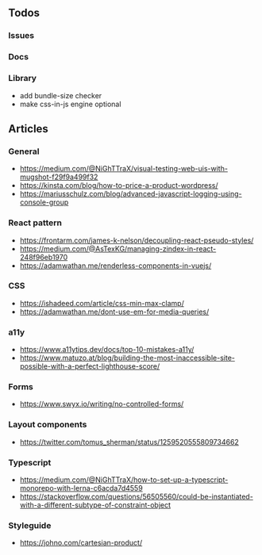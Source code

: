 ## Todos

### Issues

### Docs

### Library

- add bundle-size checker
- make css-in-js engine optional

## Articles

### General

- https://medium.com/@NiGhTTraX/visual-testing-web-uis-with-mugshot-f29f9a499f32
- https://kinsta.com/blog/how-to-price-a-product-wordpress/
- https://mariusschulz.com/blog/advanced-javascript-logging-using-console-group

### React pattern

- https://frontarm.com/james-k-nelson/decoupling-react-pseudo-styles/
- https://medium.com/@AsTexKG/managing-zindex-in-react-248f96eb1970
- https://adamwathan.me/renderless-components-in-vuejs/

### CSS

- https://ishadeed.com/article/css-min-max-clamp/
- https://adamwathan.me/dont-use-em-for-media-queries/

### a11y

- https://www.a11ytips.dev/docs/top-10-mistakes-a11y/
- https://www.matuzo.at/blog/building-the-most-inaccessible-site-possible-with-a-perfect-lighthouse-score/

### Forms

- https://www.swyx.io/writing/no-controlled-forms/

### Layout components

- https://twitter.com/tomus_sherman/status/1259520555809734662

### Typescript

- https://medium.com/@NiGhTTraX/how-to-set-up-a-typescript-monorepo-with-lerna-c6acda7d4559
- https://stackoverflow.com/questions/56505560/could-be-instantiated-with-a-different-subtype-of-constraint-object

### Styleguide

- https://johno.com/cartesian-product/
